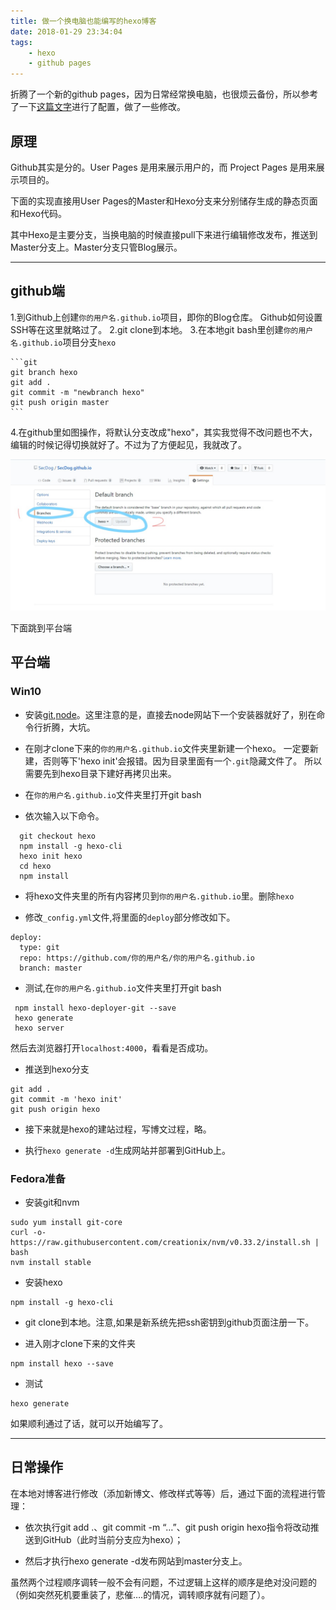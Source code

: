 ```yaml
---
title: 做一个换电脑也能编写的hexo博客
date: 2018-01-29 23:34:04
tags: 
    - hexo
    - github pages
---
```






折腾了一个新的github pages，因为日常经常换电脑，也很烦云备份，所以参考了一下[这篇文字](http://crazymilk.github.io/2015/12/28/GitHub-Pages-Hexo搭建博客/#more)进行了配置，做了一些修改。


## 原理

Github其实是分的。User Pages 是用来展示用户的，而 Project Pages 是用来展示项目的。

下面的实现直接用User Pages的Master和Hexo分支来分别储存生成的静态页面和Hexo代码。

其中Hexo是主要分支，当换电脑的时候直接pull下来进行编辑修改发布，推送到Master分支上。Master分支只管Blog展示。


-----------------------





## github端

1.到Github上创建`你的用户名.github.io`项目，即你的Blog仓库。 
    Github如何设置SSH等在这里就略过了。
2.git clone到本地。
3.在本地git bash里创建`你的用户名.github.io`项目分支`hexo`
     
    ```git
    git branch hexo
    git add .
    git commit -m "newbranch hexo"
    git push origin master
    ```
      

4.在github里如图操作，将默认分支改成"hexo"，其实我觉得不改问题也不大，编辑的时候记得切换就好了。不过为了方便起见，我就改了。

![如图](Edit-my-blog-everywhere/branchswtich.jpg)

下面跳到平台端


## 平台端

### Win10

* 安装[git](https://git-scm.com),[node](http://nodejs.org/)。这里注意的是，直接去node网站下一个安装器就好了，别在命令行折腾，大坑。

* 在刚才clone下来的`你的用户名.github.io`文件夹里新建一个hexo。
    一定要新建，否则等下'hexo init'会报错。因为目录里面有一个`.git`隐藏文件了。
    所以需要先到hexo目录下建好再拷贝出来。

* 在`你的用户名.github.io`文件夹里打开git bash
 
* 依次输入以下命令。
    
```git
  git checkout hexo
  npm install -g hexo-cli
  hexo init hexo
  cd hexo
  npm install
```

* 将hexo文件夹里的所有内容拷贝到`你的用户名.github.io`里。删除`hexo`

* 修改`_config.yml`文件,将里面的`deploy`部分修改如下。

```
deploy:
  type: git
  repo: https://github.com/你的用户名/你的用户名.github.io
  branch: master
```

* 测试,在`你的用户名.github.io`文件夹里打开git bash

```git
 npm install hexo-deployer-git --save
 hexo generate
 hexo server

```

然后去浏览器打开`localhost:4000`，看看是否成功。

* 推送到hexo分支

```git
git add .
git commit -m 'hexo init'
git push origin hexo
```

* 接下来就是hexo的建站过程，写博文过程，略。

* 执行`hexo generate -d`生成网站并部署到GitHub上。







### Fedora准备

* 安装git和nvm

```
sudo yum install git-core
curl -o- https://raw.githubusercontent.com/creationix/nvm/v0.33.2/install.sh | bash
nvm install stable
```


*  安装hexo

```
npm install -g hexo-cli
```



*  git clone到本地。注意,如果是新系统先把ssh密钥到github页面注册一下。


*  进入刚才clone下来的文件夹

```
npm install hexo --save
```


* 测试

```
hexo generate
```



如果顺利通过了话，就可以开始编写了。





----------------------------------------------------------
## 日常操作

在本地对博客进行修改（添加新博文、修改样式等等）后，通过下面的流程进行管理：

* 依次执行git add .、git commit -m “…”、git push origin hexo指令将改动推送到GitHub（此时当前分支应为hexo）；




* 然后才执行hexo generate -d发布网站到master分支上。

虽然两个过程顺序调转一般不会有问题，不过逻辑上这样的顺序是绝对没问题的（例如突然死机要重装了，悲催….的情况，调转顺序就有问题了）。
